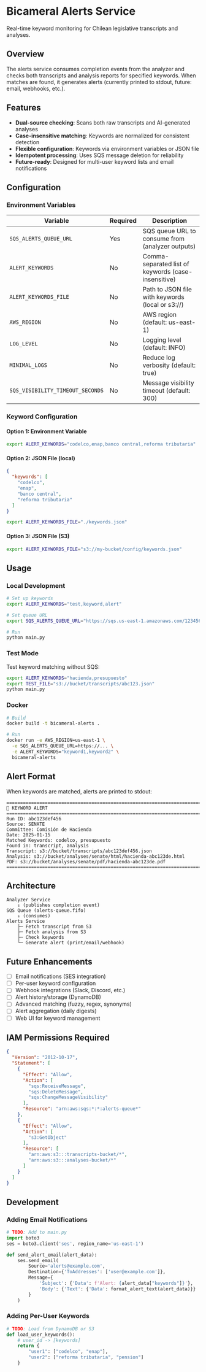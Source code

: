 # Bicameral Alerts Service

Real-time keyword monitoring for Chilean legislative transcripts and analyses.

## Overview

The alerts service consumes completion events from the analyzer and checks both transcripts and analysis reports for specified keywords. When matches are found, it generates alerts (currently printed to stdout, future: email, webhooks, etc.).

## Features

- **Dual-source checking**: Scans both raw transcripts and AI-generated analyses
- **Case-insensitive matching**: Keywords are normalized for consistent detection
- **Flexible configuration**: Keywords via environment variables or JSON file
- **Idempotent processing**: Uses SQS message deletion for reliability
- **Future-ready**: Designed for multi-user keyword lists and email notifications

## Configuration

### Environment Variables

| Variable | Required | Description |
|----------|----------|-------------|
| `SQS_ALERTS_QUEUE_URL` | Yes | SQS queue URL to consume from (analyzer outputs) |
| `ALERT_KEYWORDS` | No | Comma-separated list of keywords (case-insensitive) |
| `ALERT_KEYWORDS_FILE` | No | Path to JSON file with keywords (local or s3://) |
| `AWS_REGION` | No | AWS region (default: us-east-1) |
| `LOG_LEVEL` | No | Logging level (default: INFO) |
| `MINIMAL_LOGS` | No | Reduce log verbosity (default: true) |
| `SQS_VISIBILITY_TIMEOUT_SECONDS` | No | Message visibility timeout (default: 300) |

### Keyword Configuration

#### Option 1: Environment Variable
```bash
export ALERT_KEYWORDS="codelco,enap,banco central,reforma tributaria"
```

#### Option 2: JSON File (local)
```json
{
  "keywords": [
    "codelco",
    "enap",
    "banco central",
    "reforma tributaria"
  ]
}
```

```bash
export ALERT_KEYWORDS_FILE="./keywords.json"
```

#### Option 3: JSON File (S3)
```bash
export ALERT_KEYWORDS_FILE="s3://my-bucket/config/keywords.json"
```

## Usage

### Local Development

```bash
# Set up keywords
export ALERT_KEYWORDS="test,keyword,alert"

# Set queue URL
export SQS_ALERTS_QUEUE_URL="https://sqs.us-east-1.amazonaws.com/123456789/alerts-queue.fifo"

# Run
python main.py
```

### Test Mode

Test keyword matching without SQS:

```bash
export ALERT_KEYWORDS="hacienda,presupuesto"
export TEST_FILE="s3://bucket/transcripts/abc123.json"
python main.py
```

### Docker

```bash
# Build
docker build -t bicameral-alerts .

# Run
docker run -e AWS_REGION=us-east-1 \
  -e SQS_ALERTS_QUEUE_URL=https://... \
  -e ALERT_KEYWORDS="keyword1,keyword2" \
  bicameral-alerts
```

## Alert Format

When keywords are matched, alerts are printed to stdout:

```
================================================================================
🚨 KEYWORD ALERT
================================================================================
Run ID: abc123def456
Source: SENATE
Committee: Comisión de Hacienda
Date: 2025-01-15
Matched Keywords: codelco, presupuesto
Found in: transcript, analysis
Transcript: s3://bucket/transcripts/abc123def456.json
Analysis: s3://bucket/analyses/senate/html/hacienda-abc123de.html
PDF: s3://bucket/analyses/senate/pdf/hacienda-abc123de.pdf
================================================================================
```

## Architecture

```
Analyzer Service
    ↓ (publishes completion event)
SQS Queue (alerts-queue.fifo)
    ↓ (consumes)
Alerts Service
    ├─ Fetch transcript from S3
    ├─ Fetch analysis from S3
    ├─ Check keywords
    └─ Generate alert (print/email/webhook)
```

## Future Enhancements

- [ ] Email notifications (SES integration)
- [ ] Per-user keyword configuration
- [ ] Webhook integrations (Slack, Discord, etc.)
- [ ] Alert history/storage (DynamoDB)
- [ ] Advanced matching (fuzzy, regex, synonyms)
- [ ] Alert aggregation (daily digests)
- [ ] Web UI for keyword management

## IAM Permissions Required

```json
{
  "Version": "2012-10-17",
  "Statement": [
    {
      "Effect": "Allow",
      "Action": [
        "sqs:ReceiveMessage",
        "sqs:DeleteMessage",
        "sqs:ChangeMessageVisibility"
      ],
      "Resource": "arn:aws:sqs:*:*:alerts-queue*"
    },
    {
      "Effect": "Allow",
      "Action": [
        "s3:GetObject"
      ],
      "Resource": [
        "arn:aws:s3:::transcripts-bucket/*",
        "arn:aws:s3:::analyses-bucket/*"
      ]
    }
  ]
}
```

## Development

### Adding Email Notifications

```python
# TODO: Add to main.py
import boto3
ses = boto3.client('ses', region_name='us-east-1')

def send_alert_email(alert_data):
    ses.send_email(
        Source='alerts@example.com',
        Destination={'ToAddresses': ['user@example.com']},
        Message={
            'Subject': {'Data': f'Alert: {alert_data["keywords"]}'},
            'Body': {'Text': {'Data': format_alert_text(alert_data)}}
        }
    )
```

### Adding Per-User Keywords

```python
# TODO: Load from DynamoDB or S3
def load_user_keywords():
    # user_id -> [keywords]
    return {
        "user1": ["codelco", "enap"],
        "user2": ["reforma tributaria", "pension"]
    }
```

